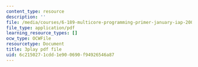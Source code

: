 ```yaml
---
content_type: resource
description: ''
file: /media/courses/6-189-multicore-programming-primer-january-iap-2007/6c2150271cdd1e900690f94926546a87_e2WwaVi6VwA.pdf
file_type: application/pdf
learning_resource_types: []
ocw_type: OCWFile
resourcetype: Document
title: 3play pdf file
uid: 6c215027-1cdd-1e90-0690-f94926546a87
---
```

